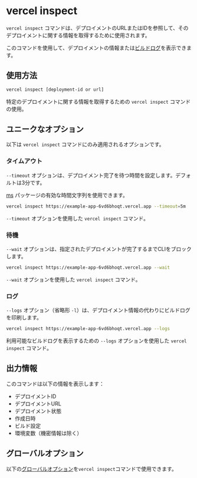 # vercel inspect

`vercel inspect` コマンドは、デプロイメントのURLまたはIDを参照して、そのデプロイメントに関する情報を取得するために使用されます。

このコマンドを使用して、デプロイメントの情報または[ビルドログ](/docs/cli/inspect#logs)を表示できます。

## 使用方法

```bash
vercel inspect [deployment-id or url]
```

特定のデプロイメントに関する情報を取得するための `vercel inspect` コマンドの使用。

## ユニークなオプション

以下は `vercel inspect` コマンドにのみ適用されるオプションです。

### タイムアウト

`--timeout` オプションは、デプロイメント完了を待つ時間を設定します。デフォルトは3分です。

[ms](https://www.npmjs.com/package/ms) パッケージの有効な時間文字列を使用できます。

```bash
vercel inspect https://example-app-6vd6bhoqt.vercel.app --timeout=5m
```

`--timeout` オプションを使用した `vercel inspect` コマンド。

### 待機

`--wait` オプションは、指定されたデプロイメントが完了するまでCLIをブロックします。

```bash
vercel inspect https://example-app-6vd6bhoqt.vercel.app --wait
```

`--wait` オプションを使用した `vercel inspect` コマンド。

### ログ

`--logs` オプション（省略形 `-l`）は、デプロイメント情報の代わりにビルドログを印刷します。

```bash
vercel inspect https://example-app-6vd6bhoqt.vercel.app --logs
```

利用可能なビルドログを表示するための `--logs` オプションを使用した `vercel inspect` コマンド。

## 出力情報

このコマンドは以下の情報を表示します：

- デプロイメントID
- デプロイメントURL
- デプロイメント状態
- 作成日時
- ビルド設定
- 環境変数（機密情報は除く）

## グローバルオプション

以下の[グローバルオプション](/docs/cli/global-options)を`vercel inspect`コマンドで使用できます。
